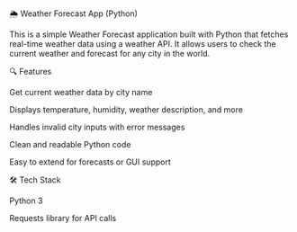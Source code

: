 🌦️ Weather Forecast App (Python)

This is a simple Weather Forecast application built with Python that fetches real-time weather data using a weather API. It allows users to check the current weather and forecast for any city in the world.

🔍 Features

Get current weather data by city name

Displays temperature, humidity, weather description, and more

Handles invalid city inputs with error messages

Clean and readable Python code

Easy to extend for forecasts or GUI support

🛠️ Tech Stack

Python 3

Requests library for API calls

